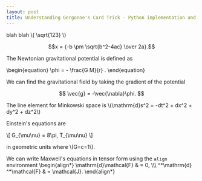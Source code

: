 ```yaml
---
layout: post
title: Understanding Gergonne's Card Trick - Python implementation and Math
---
```


blah blah \\( \sqrt{123} \\)

 

$$x = {-b \pm \sqrt{b^2-4ac} \over 2a}.$$



The Newtonian gravitational potential is defined as

\begin{equation}
  \phi = - \frac{G M}{r} .
\end{equation}

We can find the gravitational field by taking the gradient of the potential

$$ \vec{g} = -\vec{\nabla}\phi. $$

The line element for Minkowski space is \\(\mathrm{d}s^2 = -dt^2 + dx^2 + dy^2 + dz^2\\)

Einstein's equations are

\\[ G\_{\mu\nu} = 8\pi\, T\_{\mu\nu} \\]

in geometric units where \\(G=c=1\\).

We can write Maxwell's equations in tensor form using the `align` environment
\begin{align\*}
  \mathrm{d}\mathcal{F} & = 0, \\\\\\
  ^\*\mathrm{d} ^\*\mathcal{F} & = \mathcal{J}.
\end{align\*}